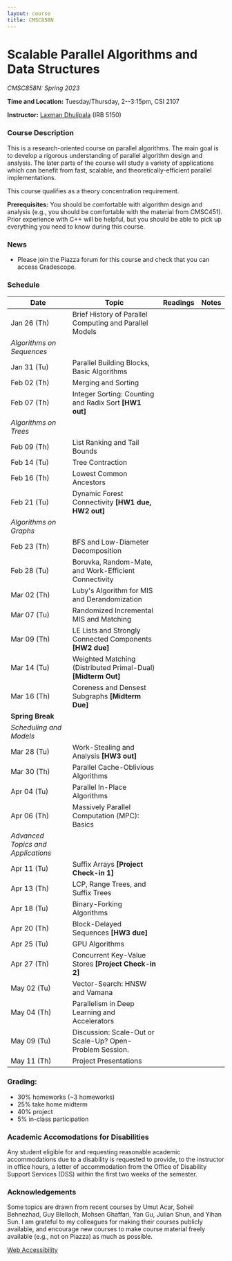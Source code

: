 ```yaml
---
layout: course
title: CMSC858N
---
```


# Scalable Parallel Algorithms and Data Structures
*CMSC858N: Spring 2023*


**Time and Location:** Tuesday/Thursday, 2--3:15pm, CSI 2107

**Instructor:** [Laxman Dhulipala](https://www.cs.umd.edu/~laxman/) (IRB 5150)
### Course Description

This is a research-oriented course on parallel algorithms.
The main goal is to develop a rigorous understanding of parallel algorithm design and analysis.
The later parts of the course will study a variety of applications which can benefit from fast, scalable, and theoretically-efficient parallel implementations.

This course qualifies as a theory concentration requirement.

**Prerequisites:** 
You should be comfortable with algorithm design and analysis (e.g., you should be comfortable with the material from CMSC451).
Prior experience with C++ will be helpful, but you should be able to pick up everything you need to know during this course.

### News
- Please join the Piazza forum for this course and check that you can access Gradescope.

### Schedule

| Date | Topic | Readings | Notes |
|-------|--------|--------|------ |
| Jan 26 (Th)     | Brief History of Parallel Computing and Parallel Models
| *Algorithms on Sequences* |
| Jan 31 (Tu) | Parallel Building Blocks, Basic Algorithms
| Feb 02 (Th) | Merging and Sorting 
| Feb 07 (Th) | Integer Sorting: Counting and Radix Sort  **[HW1 out]**
| *Algorithms on Trees* |
|Feb 09 (Th) | List Ranking and Tail Bounds
|Feb 14 (Tu) | Tree Contraction
|Feb 16 (Th) | Lowest Common Ancestors 
|Feb 21 (Tu) | Dynamic Forest Connectivity  **[HW1 due, HW2 out]**
| *Algorithms on Graphs* |
|Feb 23 (Th) |  BFS and Low-Diameter Decomposition
|Feb 28 (Tu) |  Boruvka, Random-Mate, and Work-Efficient Connectivity
|Mar 02 (Th) |  Luby's Algorithm for MIS and Derandomization
|Mar 07 (Tu) |  Randomized Incremental MIS and Matching
|Mar 09 (Th) |  LE Lists and Strongly Connected Components **[HW2 due]**
|Mar 14 (Tu) |  Weighted Matching (Distributed Primal-Dual) **[Midterm Out]**
|Mar 16 (Th) |  Coreness and Densest Subgraphs **[Midterm Due]**
|**Spring Break** |
| *Scheduling and Models* |
|Mar 28 (Tu) | Work-Stealing and Analysis **[HW3 out]**
|Mar 30 (Th) | Parallel Cache-Oblivious Algorithms
|Apr 04 (Tu) | Parallel In-Place Algorithms
|Apr 06 (Th) | Massively Parallel Computation (MPC): Basics
| *Advanced Topics and Applications* |
|Apr 11 (Tu) |  Suffix Arrays **[Project Check-in 1]**
|Apr 13 (Th) |  LCP, Range Trees, and Suffix Trees
|Apr 18 (Tu) |  Binary-Forking Algorithms
|Apr 20 (Th) |  Block-Delayed Sequences **[HW3 due]**
|Apr 25 (Tu) |  GPU Algorithms
|Apr 27 (Th) |  Concurrent Key-Value Stores  **[Project Check-in 2]**
|May 02 (Tu) |  Vector-Search: HNSW and Vamana
|May 04 (Th) |  Parallelism in Deep Learning and Accelerators
|May 09 (Tu) |  Discussion: Scale-Out or Scale-Up? Open-Problem Session.
|May 11 (Th) |  Project Presentations

### Grading:
- 30% homeworks (~3 homeworks)
- 25% take home midterm
- 40% project
- 5% in-class participation



### Academic Accomodations for Disabilities

Any student eligible for and requesting reasonable academic accommodations due to a disability is requested to provide, to the instructor in office hours, a letter of accommodation from the Office of Disability Support Services (DSS) within the first two weeks of the semester.


### Acknowledgements
Some topics are drawn from recent courses by
Umut Acar, Soheil Behnezhad, Guy Blelloch, Mohsen Ghaffari, Yan Gu,
Julian Shun, and Yihan Sun. I am grateful to my colleagues for making
their courses publicly available, and encourage new courses to make
course material freely available (e.g., not on Piazza) as much as
possible.


[Web Accessibility](https://www.umd.edu/web-accessibility)
